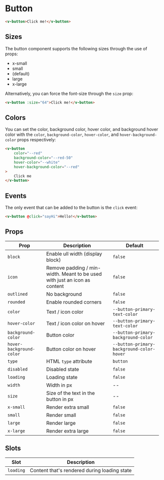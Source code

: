 # Button

```html
<v-button>Click me!</v-button>
```

## Sizes

The button component supports the following sizes through the use of props:

* x-small
* small
* (default)
* large
* x-large

Alternatively, you can force the font-size through the `size` prop:

```html
<v-button :size="64">Click me!</v-button>
```

## Colors

You can set the color, background color, hover color, and background hover color with the `color`, `background-color`, `hover-color`, and `hover-background-color` props respectively:

```html
<v-button
	color="--red"
	background-color="--red-50"
	hover-color="--white"
	hover-background-color="--red"
>
	Click me
</v-button>
```

## Events

The only event that can be added to the button is the `click` event:

```html
<v-button @click="sayHi">Hello!</v-button>
```

## Props

| Prop                     | Description                                                               | Default                                   |
|--------------------------|---------------------------------------------------------------------------|-------------------------------------------|
| `block`                  | Enable ull width (display block)                                          | `false`                                   |
| `icon`                   | Remove padding / min-width. Meant to be used with just an icon as content | `false`                                   |
| `outlined`               | No background                                                             | `false`                                   |
| `rounded`                | Enable rounded corners                                                    | `false`                                   |
| `color`                  | Text / icon color                                                         | `--button-primary-text-color`             |
| `hover-color`            | Text / icon color on hover                                                | `--button-primary-text-color`             |
| `background-color`       | Button color                                                              | `--button-primary-background-color`       |
| `hover-background-color` | Button color on hover                                                     | `--button-primary-background-color-hover` |
| `type`                   | HTML `type` attribute                                                     | `button`                                  |
| `disabled`               | Disabled state                                                            | `false`                                   |
| `loading`                | Loading state                                                             | `false`                                   |
| `width`                  | Width in px                                                               | --                                        |
| `size`                   | Size of the text in the button in px                                      | --                                        |
| `x-small`                | Render extra small                                                        | `false`                                   |
| `small`                  | Render small                                                              | `false`                                   |
| `large`                  | Render large                                                              | `false`                                   |
| `x-large`                | Render extra large                                                        | `false`                                   |

## Slots

| Slot      | Description                                  |
|-----------|----------------------------------------------|
| `loading` | Content that's rendered during loading state |
